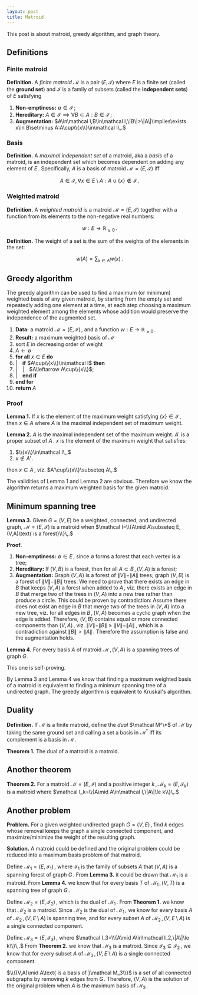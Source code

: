 ```yaml
---
layout: post
title: Matroid
---
```


This post is about matroid, greedy algorithm, and graph theory.

## Definitions

### Finite matroid

__Definition.__ A _finite matroid_ $\mathcal M$ is a pair $(E, \mathcal I)$ where $E$ is a finite set (called the __ground set__) and $\mathcal I$ is a family of subsets (called the __independent sets__) of $E$ satisfying

1. __Non-emptiness:__ $\emptyset\in\mathcal I\,;$
1. __Hereditary:__ $A\in\mathcal I\implies\forall B\subset A:B\in\mathcal I\,;$
1. __Augmentation:__ $A\in\mathcal I,B\in\mathcal I,\|B\|>\|A\|\implies\exists x\in B\setminus A:A\cup\\{x\\}\in\mathcal I\,.$

### Basis

__Definition.__ A _maximal independent set_ of a matroid, aka a _basis_ of a matroid, is an independent set which becomes dependent on adding any element of $E\,.$ Specifically, $A$ is a basis of matroid $\mathcal M=(E, \mathcal I)$ iff

$$A\in\mathcal I, \forall x\in E\setminus A:A\cup\{x\}\notin\mathcal I\,.$$

### Weighted matroid

__Definition.__ A _weighted matroid_ is a matroid $\mathcal M=(E, \mathcal I)$ together with a function from its elements to the non-negative real numbers:

$$w:E\to\mathbb R_{\ge0}\,.$$

__Definition.__ The weight of a set is the sum of the weights of the elements in the set:

$$w(A)=\sum_{x\in A}w(x)\,.$$

## Greedy algorithm

The greedy algorithm can be used to find a maximum (or minimum) weighted basis of any given matroid, by starting from the empty set and repeatedly adding one element at a time, at each step choosing a maximum weighted element among the elements whose addition would preserve the independence of the augmented set.

1. __Data:__ a matroid $\mathcal M=(E, \mathcal I)\,,$ and a function $w:E\to\mathbb R_{\ge0}\,.$
1. __Result:__ a maximum weighted basis of $\mathcal M$
1. sort $E$ in decreasing order of weight
1. $A\leftarrow\emptyset$
1. __for all__ $x\in E$ __do__
1. \|&emsp;__if__ $A\cup\\{x\\}\in\mathcal I$ __then__
1. \|&emsp;\|&emsp;$A\leftarrow A\cup\\{x\\}$;
1. \|&emsp;__end if__
1. __end for__
1. __return__ $A$

### Proof

__Lemma 1.__ If $x$ is the element of the maximum weight satisfying $\{x\}\in \mathcal I\,,$ then $x\in A$ where $A$ is the maximal independent set of maximum weight.

__Lemma 2.__ $A$ is the maximal independent set of the maximum weight. $A'$ is a proper subset of $A\,.$ $x$ is the element of the maximum weight that satisfies:

1. $\\{x\\}\in\mathcal I\,,$
1. $x\notin A'\,.$

then $x\in A\,,$ viz. $A'\cup\\{x\\}\subseteq A\,.$

The validities of Lemma 1 and Lemma 2 are obvious. Therefore we know the algorithm returns a maximum weighted basis for the given matroid.

## Minimum spanning tree

__Lemma 3.__ Given $G=(V,E)$ be a weighted, connected, and undirected graph, $\mathcal M=(E, \mathcal I)$ is a matroid when $\mathcal I=\\{A\mid A\subseteq E,(V,A)\text{ is a forest}\\}\,.$

__Proof.__

1. __Non-emptiness:__ $\emptyset\in E\,,$ since $\emptyset$ forms a forest that each vertex is a tree;
1. __Hereditary:__ If $(V,B)$ is a forest, then for all $A\subset B\,,\,(V,A)$ is a forest;
1. __Augmentation:__ Graph $(V,A)$ is a forest of $\|V\|-\|A\|$ trees; graph $(V,B)$ is a forest of $\|V\|-\|B\|$ trees. We need to prove that there exists an edge in $B$ that keeps $(V,A)$ a forest when added to $A\,,$ viz. there exists an edge in $B$ that merge two of the trees in $(V,A)$ into a new tree rather than produce a circle. This could be proven by contradiction: Assume there does not exist an edge in $B$ that merge two of the trees in $(V,A)$ into a new tree, viz. for all edges in $B\,,\,(V,A)$ becomes a cyclic graph when the edge is added. Therefore, $(V,B)$ contains equal or more connected components than $(V,A)\,,$ viz. $\|V\|-\|B\|\ge\|V\|-\|A\|\,,$ which is a contradiction against $\|B\|>\|A\|\,.$ Therefore the assumption is false and the augmentation holds.

__Lemma 4.__ For every basis $A$ of matroid $\mathcal M\,,\,(V,A)$ is a spanning trees of graph $G\,.$

This one is self-proving.

By Lemma 3 and Lemma 4 we know that finding a maximum weighted basis of a matroid is equivalent to finding a minimum spanning tree of a undirected graph. The greedy algorithm is equivalent to Kruskal's algorithm.

## Duality

__Definition.__ If $\mathcal M$ is a finite matroid, define the _dual_ $\mathcal M^\*$ of $\mathcal M$ by taking the same ground set and calling a set a basis in $\mathcal M^*$ iff its complement is a basis in $\mathcal M\,.$

__Theorem 1.__ The dual of a matroid is a matroid.

## Another theorem

__Theorem 2.__ For a matroid $\mathcal M=(E,\mathcal I)$ and a positive integer $k\,,\,\mathcal M_k=(E,\mathcal I_k)$ is a matroid where $\mathcal I_k=\\{A\mid A\in\mathcal I,\|A\|\le k\\}\,.$

## Another problem

__Problem.__ For a given weighted undirected graph $G=(V, E)\,,$ find $k$ edges whose removal keeps the graph a single connected component, and maximize/minimize the weight of the resulting graph.

__Solution.__ A matroid could be defined and the original problem could be reduced into a maximum basis problem of that matroid.

Define $\mathcal M_1=(E,\mathcal I_1)\,,$ where $\mathcal I_1$ is the family of subsets $A$ that $(V,A)$ is a spanning forest of graph $G\,.$ From __Lemma 3.__ it could be drawn that $\mathcal M_1$ is a matroid. From __Lemma 4.__ we know that for every basis $T$ of $\mathcal M_1\,,\,(V,T)$ is a spanning tree of graph $G\,.$

Define $\mathcal M_2=(E,\mathcal I_2)\,,$ which is the dual of $\mathcal M_1\,.$ From __Theorem 1.__ we know that $\mathcal M_2$ is a matroid. Since $\mathcal M_2$ is the dual of $\mathcal M_1\,,$ we know for every basis $A$ of $\mathcal M_2\,,\,(V,E\setminus A)$ is spanning tree, and for every subset $A$ of $\mathcal M_2\,,\,(V,E\setminus A)$ is a single connected component.

Define $\mathcal M_3=(E,\mathcal I_3)\,,$ where $\mathcal I_3=\\{A\mid A\in\mathcal I_2,\|A\|\le k\\}\,.$ From __Theorem 2.__ we know that $\mathcal M_3$ is a matroid. Since $\mathcal I_3\subseteq\mathcal I_2\,,$ we know that for every subset $A$ of $\mathcal M_3\,,\,(V,E\setminus A)$ is a single connected component.

$\\{(V,A)\mid A\text{ is a basis of }\mathcal M_3\\}$ is a set of all connected subgraphs by removing $k$ edges from $G\,.$ Therefore, $(V,A)$ is the solution of the original problem when $A$ is the maximum basis of $\mathcal M_3\,.$
